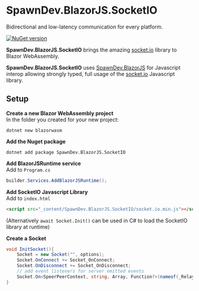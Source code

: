 # SpawnDev.BlazorJS.SocketIO
Bidirectional and low-latency communication for every platform.

[![NuGet version](https://badge.fury.io/nu/SpawnDev.BlazorJS.SocketIO.svg?label=SpawnDev.BlazorJS.SocketIO)](https://www.nuget.org/packages/SpawnDev.BlazorJS.SocketIO)

**SpawnDev.BlazorJS.SocketIO** brings the amazing [socket.io](https://github.com/socketio/socket.io) library to Blazor WebAssembly.

**SpawnDev.BlazorJS.SocketIO** uses [SpawnDev.BlazorJS](https://github.com/LostBeard/SpawnDev.BlazorJS) for Javascript interop allowing strongly typed, full usage of the [socket.io](https://github.com/socket.io/socket.io) Javascript library. 

## Setup
**Create a new Blazor WebAssembly project**  
In the folder you created for your new project:
```dotnet
dotnet new blazorwasm
```

**Add the Nuget package**  
```nuget
dotnet add package SpawnDev.BlazorJS.SocketIO
```

**Add BlazorJSRuntime service**  
Add to `Program.cs`
```cs
builder.Services.AddBlazorJSRuntime();
```

**Add SocketIO Javascript Library**  
Add to `index.html`  
```html
<script src="_content/SpawnDev.BlazorJS.SocketIO/socket.io.min.js"></script>
```
(Alternatively `await Socket.Init()` can be used in C# to load the SocketIO library at runtime)  

**Create a Socket**
```cs
void InitSocket(){
	Socket = new Socket("", options);
	Socket.OnConnect += Socket_OnConnect;
	Socket.OnDisconnect += Socket_OnDisconnect;
	// add event listeners for server emitted events
	Socket.On<SpeerPeerContext, string, Array, Function?>(nameof(_RelayedCall), _RelayedCall);
}
```

